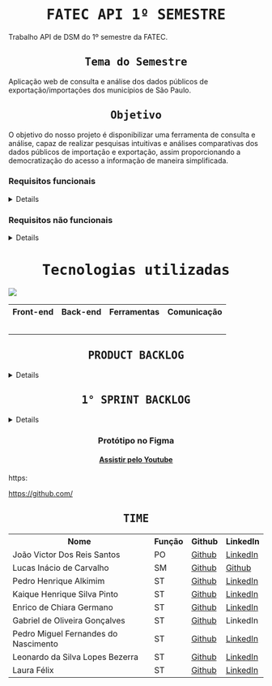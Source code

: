 <h1 align="center"><samp>FATEC API 1º SEMESTRE</samp></h1>

Trabalho API de DSM do 1º semestre da FATEC.

<h2 align="center"><samp>Tema do Semestre</samp></h2>
Aplicação web de consulta e análise dos dados públicos de exportação/importações dos municípios de São Paulo.


<h2 align="center"><samp>Objetivo</samp></h2>
O objetivo do nosso projeto é disponibilizar uma  ferramenta de consulta e análise, capaz de realizar pesquisas intuitivas e análises comparativas dos dados públicos de importação e exportação, assim proporcionando a democratização do acesso a informação de maneira simplificada.

### Requisitos funcionais

<details>

+ RF_1	O sistema deve permitir ao usuário realizar análises comparativas entre os municípios vizinhos e de porte semelhante.
+ RF_2	O sistema deve permitir ao usuário mapear estatisticas de fornecedores e clientes
+ RF_3	O sistema deve permitir ao usuário mapeamento dos meios de transporte do escoamento de mercadorias
+ RF_4	O sistema deve possuír um protótipo, acessível ao cliente, para validação do design e fluxo de navegação antes do desenvolvimento completo.
+ RF_5	O sistema deve fornecer ao usuário uma análise de sazonalidade sobre as exportações e importações.
+ RF_6	O sistema deve fornecer ao usuário final informações de importação/exportação detalhadas e individuais de cada munícipio.
+ RF_7	O sistema deve fornecer ao usuário informações sobre a competitividade dos produtos.
+ RF_8	O sistema deve possuir ferramentas que permitam buscar por códgo NCM e aplicar filtros personalizados.
+ RF_9	O sistema deve exibir as relações de importação/exportação, com gráficos ou relatórios que ajudem o usuário a compreender claramente o impacto na economia local.
+ RF_10	O sistema deve permitir ao usuário visualização gráfica interativa, apresentando a evolução da balança comercial dos municípios no período de 2013 a 2023.
+ RF_11	O sistema deve mostrar ao usuário como politicas tarifárias ou acordos comerciais afetaram as importações/exportações.
+ RF_12	O sistema deve mostrar ao usuário se o município se concentra em exportação/importação diversificada ou em poucos produtos.
+ RF_13	O sistema deve mostrar ao usuário os riscos associados à dependêncoa de mercados específicos ou de poucos parceiros comerciais.
+ RF_14	O sistema deve ser capaz de mostrar ao usuário como o meio de transporte utilizado afeta os custos e a eficiência logística.
+ RF_15	O sistema deve ser capaz de análisar quais países tem aumentado a importação de produtos especificos dos municípios paulistas.
+ RF_16	O sistema deve mostrar ao usuário como as empresas lidam com as variações sazonais.
+ RF_17	O sistema deve mostrar ao usuário uma projeção futura aproximada dos dados e gráficos.

</details>

### Requisitos não funcionais

<details>

+ RNF_1	O sistema deve ser responsivo, garantindo que o layout se ajuste corretamente em diferentes dispositivos, como desktop, tablet e dispositivos móveis, sem comprometer a experiência do usuário.
+ RNF_2	O sistema deve ter uma navegação intuitiva, permitindo que os usuários localizem facilmente as funcionalidades e informações desejadas, sem a necessidade de treinamento ou suporte adicional.
+ RNF_3	O sistema deve ter uma documentação extensa, objetiva e atualizada, que permita o entendimento das funcionalidades do sistema.
+ RNF_4	O sistema deve possuir dados limpos e consistêntes, sem a repetição ou incongruências.

</details>

<h1 align="center"><samp>Tecnologias utilizadas</samp></h1>

![](/readme/TecnologiaUtilizadas.png)

<table align="center">
  <tr>
    <th><b>Front-end</b></th>
    <th><b>Back-end</b></th>
    <th><b>Ferramentas</b></th>
    <th><b>Comunicação</b></th>
  </tr>
  <tr>
    <td></td>
    <td></td>
    <td></td>
    <td></td>
  </tr>
  <tr>
    <td></td>
    <td></td>
    <td></td>
    <td></td>
  </tr>
  <tr>
    <td></td>
    <td></td>
    <td></td>
    <td></td>
  </tr>
  <tr>
    <td></td>
    <td></td>
    <td></td>
    <td></td>
  </tr>
  <tr>
    <td></td>
    <td></td>
    <td></td>
    <td></td>
  </tr>
</table>

<h2 align="center"><samp>PRODUCT BACKLOG</samp></h2>

<details>

<table align="center">
  <tr class="row0">
    <td>Rank</td>
    <td>Prioridade</td>
    <td>User Story</td>
    <td>Requisitos</td>
    <td>Critérios de aceitação</td>
    <td>Sprint</td>
    <td>Status</td>
  </tr>
  <tr>
    <td>1</td>
    <td>Alta</td>
    <td>Como cliente, eu quero um protótipo visual do site para que eu possa validar o design e garantir que ele atenda às minhas expectativas antes do desenvolvimento completo.</td>
    <td>RF_1, RF_4, RNF_2</td>
    <td>- O protótipo deve exibir a estrutura principal e os fluxos de navegação (RF_1) conforme acordado.
 - Deve conter elementos visuais que demonstrem a apresentação dos dados e funcionalidades principais (RF_4).
 - A interface precisa ser clara e consistente, atendendo aos padrões de usabilidade e responsividade definidos (RNF_2).
 - O cliente deve conseguir fornecer feedback direto com base no protótipo apresentado.</td>
    <td>Concluído</td>
  </tr>
  <tr>
    <td>2</td>
    <td>Alta</td>
    <td>Como empreendedor, quero poder fazer consultas nos dados de importação/exportação para saber onde investir.</td>
    <td>RF_2, RF_8, RNF_3</td>
    <td>- O sistema deve permitir consultas sobre dados de importação/exportação de forma intuitiva (RF_2).
 - Deve ser possível identificar insights e padrões que ajudem na decisão de investimento (RF_8).
 - A pesquisa e exibição dos resultados devem ser realizadas de forma eficiente e com alta performance (RNF_3).</td>
    <td>Concluído</td>
  </tr>
  <tr>
    <td>3</td>
    <td>Média</td>
    <td>Como entusiasta, eu quero uma ferramenta de pesquisa funcional que me permita buscar dados de importação/exportação de forma simples e eficiente.</td>
    <td>RF_2, RNF_3</td>
    <td>- A ferramenta deve permitir a realização de pesquisas com termos-chave e filtros básicos (RF_2).
 - Os resultados devem ser apresentados rapidamente e sem erros, garantindo eficiência (RNF_3).
 - A interface deve ser intuitiva para usuários não especializados.</td>
    <td>Concluído</td>
  </tr>
  <tr>
    <td>4</td>
    <td>Alta</td>
    <td>Como analista, eu quero realizar análises comparativas entre municípios vizinhos e de porte semelhante, para avaliar como as regiões se comparam em termos econômicos.</td>
    <td>RF_1, RNF_3</td>
    <td>- O sistema deve permitir a seleção de municípios para comparação (RF_1).
 - Os resultados devem ser apresentados em gráficos ou relatórios interativos.
 - A comparação deve ser realizada com base em indicadores econômicos relevantes e de forma clara (RNF_3).</td>
    <td>Concluído</td>
  </tr>
  <tr>
    <td>5</td>
    <td>Média</td>
    <td>Como empreendedor, eu quero analisar a diversificação dos produtos no comércio municipal, para entender as variações e os padrões no mercado.</td>
    <td>RF_16, RF_5, RNF_3</td>
    <td>- O sistema deve coletar e apresentar dados que permitam visualizar a variedade de produtos comercializados (RF_16).
 - A análise deve destacar variações e tendências de diversificação (RF_5).
 - A apresentação dos resultados deve ser clara e interativa, facilitando a compreensão dos padrões (RNF_3).</td>
    <td>Concluído</td>
  </tr>
  <tr>
    <td>6</td>
    <td>Baixa</td>
    <td>Como investidor, eu quero identificar os mercados emergentes para tomar decisões estratégicas sobre onde focar os esforços comerciais.</td>
    <td>RF_15, RNF_3</td>
    <td>- O sistema deve identificar e destacar mercados emergentes com base em indicadores de crescimento (RF_15).
 - A visualização dos mercados emergentes deve ser intuitiva e atualizada, facilitando a análise (RNF_3).
 - O usuário deve conseguir filtrar por região ou setor, se necessário.</td>
    <td>Concluído</td>
  </tr>
  <tr>
    <td>7</td>
    <td>Média</td>
    <td>Como entusiasta, eu quero entender o impacto das políticas econômicas e tarifárias nos mercados locais, para ajustar minhas estratégias de negócios.</td>
    <td>RF_1, RF_11, RNF_3</td>
    <td>- O sistema deve exibir informações que relacionem mudanças em políticas com variações nos indicadores econômicos (RF_11).
 - Deve haver uma apresentação clara (gráficos ou relatórios) que evidencie o impacto (RF_1).
 - A informação deve ser apresentada de forma intuitiva, facilitando a análise pelo usuário (RNF_3).</td>
    <td>Concluído</td>
  </tr>
    <tr>
    <td>8</td>
    <td>Média</td>
    <td>Como analista, eu quero mapear as cadeias produtivas para entender a estrutura do mercado e as relações entre fornecedores e clientes.</td>
    <td>RF_2, RNF_3</td>
    <td>- O sistema deve permitir a visualização de fluxos e relações entre os diversos elos da cadeia produtiva (RF_2).
 - O mapeamento deve ser apresentado por meio de diagramas ou gráficos interativos.
 - A interface deve facilitar a análise dos dados mapeados, garantindo clareza e acessibilidade (RNF_3).</td>
    <td>Concluído</td>
  </tr>
  <tr>
    <td>9</td>
    <td>Alta</td>
    <td>Como empreendedor, eu quero que a ferramenta mostre os riscos de depender de pouca variedade de produtos quando se fala de exportação e importação, para planejar melhor as operações comerciais.</td>
    <td>RF_13, RNF_3</td>
    <td>1</td>
    <td>Concluído</td>
  </tr>
  <tr>
    <td>10</td>
    <td>Alta</td>
    <td>Como entusiasta, eu quero analisar as vias de transporte usadas no comércio, para entender o escoamento de produtos.</td>
    <td>RF_14, RNF_3</td>
    <td>"- O sistema deve identificar e exibir indicadores de risco relacionados à baixa diversificação (RF_13).
 - A análise de risco deve ser apresentada de forma clara, permitindo a comparação com cenários de maior diversificação.
 - A visualização deve ser interativa e de fácil compreensão (RNF_3)."</td>
    <td>Concluído</td>
  </tr>
  <tr>
    <td>11</td>
    <td>Alta</td>
    <td>Como analista, eu quero analisar a sazonalidade no comércio para identificar os padrões de demanda ao longo do ano e os ajustes na produção.</td>
    <td>RF_1, RNF_3</td>
    <td>2</td>
    <td>Concluído</td>
  </tr>
  <tr>
    <td>12</td>
    <td>Média</td>
    <td>Como investidor, eu quero avaliar a competitividade do mercado municipal para entender o nível de concorrência e planejar estratégias de negócio.</td>
    <td>RF_12, RF_7, RNF_3</td>
    <td>2</td>
    <td>Concluído</td>
  </tr>
  <tr>
    <td>13</td>
    <td>Alta</td>
    <td>Como entusiasta, quero que o site esteja integrado à ferramenta de pesquisa, para poder pesquisar sem dificuldades.</td>
    <td>RF_10, RF_9, RNF_2, RNF_1, RNF_3</td>
    <td>2</td>
    <td>Concluído</td>
  </tr>
  <tr>
    <td>14</td>
    <td>Média</td>
    <td>Como empreendedor, eu quero ver representações gráficas das comparações de dados para facilitar a compreensão das informações.</td>
    <td>RF_1, RF_10, RF_9, RNF_2, RNF_1</td>
    <td>2</td>
    <td>Concluído</td>
  </tr>
  <tr>
    <td>15</td>
    <td>Baixa</td>
    <td>Como empreendedor, eu quero ver no site projeções futuras dos dados de importação e exportação, para que eu me prepare para mudanças no mercado.</td>
    <td>RF_17, RNF_2, RNF_1, RNF_3</td>
    <td>2</td>
    <td>Concluído</td>
  </tr>
  <tr>
    <td>16</td>
    <td>Média</td>
    <td>Como analista, eu quero usar filtros abrangentes para refinar a pesquisa, de modo a encontrar rapidamente as informações logísticas.</td>
    <td>RF_8, RNF_2, RNF_1, RNF_3</td>
    <td>2</td>
    <td>Concluído</td>
  </tr>
  <tr>
    <td>17</td>
    <td>Alta</td>
    <td>Como empreendedor, eu quero interagir com um mapa responsivo, para visualizar dados logisticos dos municípios em qualquer dispositivo.</td>
    <td>RF_10, RF_9, RNF_2, RNF_1</td>
    <td>2</td>
    <td>Concluído</td>
  </tr>
  <tr>
    <td>18</td>
    <td>Alta</td>
    <td>Como investidor, eu quero visualizar rankings que comparem os dados de diferentes municípios, para poder tomar decisões estando informado sobre o mercado.</td>
    <td>RF_7, RNF_2, RNF_1, RNF_3</td>
    <td>3</td>
    <td>Concluído</td>
  </tr>
  <tr>
    <td>19</td>
    <td>Média</td>
    ⁣<td>Como empreendedor, eu quero uma página explicativa sobre os riscos e significados das estatísticas vistas anteriormente, para entender melhor os dados apresentados.</td>
    <td>RF_6, RNF_2, RNF_1</td>
    <td>3</td>
    <td>Concluído</td>
  </tr>
</table>

</details>

<h2 align="center"><samp>1° SPRINT BACKLOG</samp></h2>

<details>

<table>
  <tr>
	<td>Rank</td>
	<td>Prioridade</td>
	<td>User Story</td>
	<td>Status</td>
  </tr>
  
</table>

</details>

<h3 align="center">Protótipo no Figma</h3>

<h4 align="center"><a href="">Assistir pelo Youtube</a></h4>

https:

<p></p>

https://github.com/



<h2 align="center"><samp>TIME</samp></h2>

<table align="center">
  <tr>
    <th><b>Nome</b></th>
    <th><b>Função</b></th>
    <th><b>Github</b></th>
    <TH><b>LinkedIn</b></TH>
  </tr>
  <tr>
    <td>João Victor Dos Reis Santos</td>
    <td>PO</td>
    <td><a href="https://github.com/Templasan">Github</a></td>
    <td><a href="">LinkedIn</a></td>
  </tr>
  <tr>
    <td>Lucas Inácio de Carvalho</td>
    <td>SM</td>
    <td><a href="https://github.com/Lukitta013">Github</a></td>
    <td><a href="">Github</a></td>
  </tr>
  <tr>
    <td>Pedro Henrique Alkimim</td>
    <td>ST</td>
    <td><a href="https://github.com/PedroAlkmim">Github</a></td>
    <td><a href="">LinkedIn</a></td>
  </tr>
  <tr>
    <td>Kaique Henrique Silva Pinto</td>
    <td>ST</td>
    <td><a href="https://github.com/kaiquehsp">Github</a></td>
    <td><a href="https://www.linkedin.com/in/kaiquehenrique/">LinkedIn</a></td>
  </tr>
  <tr>
    <td>Enrico de Chiara Germano</td>
    <td>ST</td>
    <td><a href="https://github.com/EnricoGermano">Github</a></td>
    <td><a href="https://www.linkedin.com/in/enrico-de-chiara-germano-022894204?utm_source=share&utm_campaign=share_via&utm_content=profile&utm_medium=ios_app">LinkedIn</a></td>
  </tr>
    <tr>
    <td>Gabriel de Oliveira Gonçalves</td>
    <td>ST</td>
    <td><a href="https://github.com/GabrielOIiveiraGoncalves">Github</a></td>
    <td><a href="https://br.linkedin.com/in/gabriel-oliveira-13b201281"></a>LinkedIn</td>
  </tr>
    <tr>
    <td>Pedro Miguel Fernandes do Nascimento</td>
    <td>ST</td>
    <td><a href="https://github.com/P3dr0213">Github</a></td>
    <td><a href="https://www.linkedin.com/in/pedro-miguel-329ab9304?utm_source=share&utm_campaign=share_via&utm_content=profile&utm_medium=android_app">LinkedIn</a></td>
  </tr>
    <tr>
    <td>Leonardo da Silva Lopes Bezerra</td>
    <td>ST</td>
    <td><a href="https://github.com/leodaslb">Github</a></td>
    <td><a href="">LinkedIn</a></td>
  </tr>
    <tr>
    <td>Laura Félix</td>
    <td>ST</td>
    <td><a href="https://github.com/lauraflx">Github</a></td>
    <td><a href="https://www.linkedin.com/in/laura-f-382985351?utm_source=share&utm_campaign=share_via&utm_content=profile&utm_medium=ios_app">LinkedIn</a></td>
  </tr>
</table>
